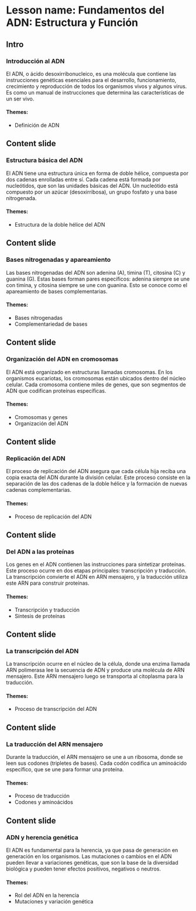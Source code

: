 # Lesson name: Fundamentos del ADN: Estructura y Función

## Intro

### Introducción al ADN

El ADN, o ácido desoxirribonucleico, es una molécula que contiene las instrucciones genéticas esenciales para el desarrollo, funcionamiento, crecimiento y reproducción de todos los organismos vivos y algunos virus. Es como un manual de instrucciones que determina las características de un ser vivo.

#### **Themes:**
- Definición de ADN

## Content slide

### Estructura básica del ADN

El ADN tiene una estructura única en forma de doble hélice, compuesta por dos cadenas enrolladas entre sí. Cada cadena está formada por nucleótidos, que son las unidades básicas del ADN. Un nucleótido está compuesto por un azúcar (desoxirribosa), un grupo fosfato y una base nitrogenada.

#### **Themes:**
- Estructura de la doble hélice del ADN

## Content slide

### Bases nitrogenadas y apareamiento

Las bases nitrogenadas del ADN son adenina (A), timina (T), citosina (C) y guanina (G). Estas bases forman pares específicos: adenina siempre se une con timina, y citosina siempre se une con guanina. Esto se conoce como el apareamiento de bases complementarias.

#### **Themes:**
- Bases nitrogenadas
- Complementariedad de bases

## Content slide

### Organización del ADN en cromosomas

El ADN está organizado en estructuras llamadas cromosomas. En los organismos eucariotas, los cromosomas están ubicados dentro del núcleo celular. Cada cromosoma contiene miles de genes, que son segmentos de ADN que codifican proteínas específicas.

#### **Themes:**
- Cromosomas y genes
- Organización del ADN

## Content slide

### Replicación del ADN

El proceso de replicación del ADN asegura que cada célula hija reciba una copia exacta del ADN durante la división celular. Este proceso consiste en la separación de las dos cadenas de la doble hélice y la formación de nuevas cadenas complementarias.

#### **Themes:**
- Proceso de replicación del ADN

## Content slide

### Del ADN a las proteínas

Los genes en el ADN contienen las instrucciones para sintetizar proteínas. Este proceso ocurre en dos etapas principales: transcripción y traducción. La transcripción convierte el ADN en ARN mensajero, y la traducción utiliza este ARN para construir proteínas.

#### **Themes:**
- Transcripción y traducción
- Síntesis de proteínas

## Content slide

### La transcripción del ADN

La transcripción ocurre en el núcleo de la célula, donde una enzima llamada ARN polimerasa lee la secuencia de ADN y produce una molécula de ARN mensajero. Este ARN mensajero luego se transporta al citoplasma para la traducción.

#### **Themes:**
- Proceso de transcripción del ADN

## Content slide

### La traducción del ARN mensajero

Durante la traducción, el ARN mensajero se une a un ribosoma, donde se leen sus codones (tripletes de bases). Cada codón codifica un aminoácido específico, que se une para formar una proteína.

#### **Themes:**
- Proceso de traducción
- Codones y aminoácidos

## Content slide

### ADN y herencia genética

El ADN es fundamental para la herencia, ya que pasa de generación en generación en los organismos. Las mutaciones o cambios en el ADN pueden llevar a variaciones genéticas, que son la base de la diversidad biológica y pueden tener efectos positivos, negativos o neutros.

#### **Themes:**
- Rol del ADN en la herencia
- Mutaciones y variación genética
